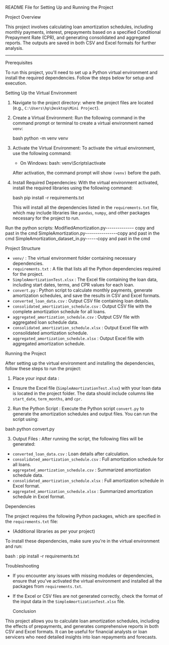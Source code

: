 README File for Setting Up and Running the Project

Project Overview

This project involves calculating loan amortization schedules, including monthly payments, interest, prepayments based on a specified Conditional Prepayment Rate (CPR), and generating consolidated and aggregated reports. The outputs are saved in both CSV and Excel formats for further analysis.

---

  Prerequisites

To run this project, you'll need to set up a Python virtual environment and install the required dependencies. Follow the steps below for setup and execution. 

Setting Up the Virtual Environment

1. Navigate to the project directory: where the project files are located (e.g., `C:\Users\hp\Desktop\Mini Project`).

2. Create a Virtual Environment:
   Run the following command in the command prompt or terminal to create a virtual environment named `venv`:

   bash   python -m venv venv
   

3. Activate the Virtual Environment:
   To activate the virtual environment, use the following command:

   - On Windows:
     bash:   venv\Scripts\activate
     
   
   After activation, the command prompt will show `(venv)` before the path.

4. Install Required Dependencies:
   With the virtual environment activated, install the required libraries using the following command:

   bash   pip install -r requirements.txt
   

   This will install all the dependencies listed in the `requirements.txt` file, which may include libraries like `pandas`, `numpy`, and other packages necessary for the project to run.

Run the python scripts: ModifiedAmortization.py-------------- copy and past in the cmd
                        SimpleAmortization.py----------------copy and past in the cmd 
                        SimpleAmortization_dataset_in.py------copy and past in the cmd


  Project Structure

-  `venv/` : The virtual environment folder containing necessary dependencies.
-  `requirements.txt` : A file that lists all the Python dependencies required for the project.
-  `SimpleAmortizationTest.xlsx` : The Excel file containing the loan data, including start dates, terms, and CPR values for each loan.
-  `convert.py` : Python script to calculate monthly payments, generate amortization schedules, and save the results in CSV and Excel formats.
-  `converted_loan_data.csv` : Output CSV file containing loan details.
-  `consolidated_amortization_schedule.csv` : Output CSV file with the complete amortization schedule for all loans.
-  `aggregated_amortization_schedule.csv` : Output CSV file with aggregated loan schedule data.
-  `consolidated_amortization_schedule.xlsx` : Output Excel file with consolidated amortization schedule.
-  `aggregated_amortization_schedule.xlsx` : Output Excel file with aggregated amortization schedule. 

  Running the Project

After setting up the virtual environment and installing the dependencies, follow these steps to run the project:

1.  Place your input data :
   - Ensure the Excel file (`SimpleAmortizationTest.xlsx`) with your loan data is located in the project folder. The data should include columns like `start_date`, `term_months`, and `cpr`.

2.  Run the Python Script :
   Execute the Python script `convert.py` to generate the amortization schedules and output files. You can run the script using:

   bash
   python convert.py
   

3.  Output Files :
   After running the script, the following files will be generated:
   -  `converted_loan_data.csv` : Loan details after calculation.
   -  `consolidated_amortization_schedule.csv` : Full amortization schedule for all loans.
   -  `aggregated_amortization_schedule.csv` : Summarized amortization schedule data.
   -  `consolidated_amortization_schedule.xlsx` : Full amortization schedule in Excel format.
   -  `aggregated_amortization_schedule.xlsx` : Summarized amortization schedule in Excel format. 

  Dependencies

The project requires the following Python packages, which are specified in the `requirements.txt` file:

- (Additional libraries as per your project)

To install these dependencies, make sure you're in the virtual environment and run:

bash : pip install -r requirements.txt


  Troubleshooting

- If you encounter any issues with missing modules or dependencies, ensure that you've activated the virtual environment and installed all the packages from `requirements.txt`.
- If the Excel or CSV files are not generated correctly, check the format of the input data in the `SimpleAmortizationTest.xlsx` file. 

  Conclusion

This project allows you to calculate loan amortization schedules, including the effects of prepayments, and generates comprehensive reports in both CSV and Excel formats. It can be useful for financial analysts or loan servicers who need detailed insights into loan repayments and forecasts.

